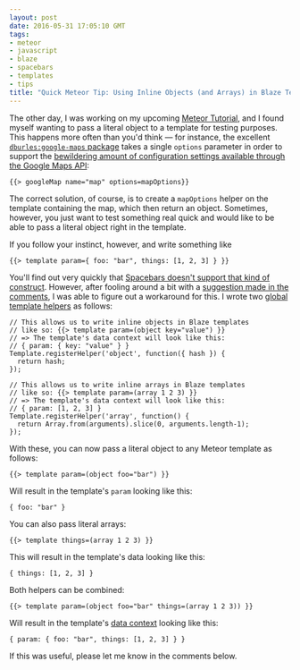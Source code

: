```yaml
---
layout: post
date: 2016-05-31 17:05:10 GMT
tags:
- meteor
- javascript
- blaze
- spacebars
- templates
- tips
title: "Quick Meteor Tip: Using Inline Objects (and Arrays) in Blaze Templates"
---
```

The other day, I was working on my upcoming [Meteor Tutorial][meteor-yelp-clone], and I found myself wanting to pass a literal object to a template for testing purposes. This happens more often than you'd think — for instance, the excellent [`dburles:google-maps` package][meteor-google-maps] takes a single `options` parameter in order to support the [bewildering amount of configuration settings available through the Google Maps API][google-maps-options]:

    {{> googleMap name="map" options=mapOptions}}

The correct solution, of course, is to create a `mapOptions` helper on the template containing the map, which then return an object. Sometimes, however, you just want to test something real quick and would like to be able to pass a literal object right in the template.

<!-- more -->

If you follow your instinct, however, and write something like

    {{> template param={ foo: "bar", things: [1, 2, 3] } }}

You'll find out very quickly that [Spacebars doesn't support that kind of construct][spacebars-inline-objects]. However, after fooling around a bit with a [suggestion made in the comments][comment], I was able to figure out a workaround for this. I wrote two [global template helpers][meteor-template-helper] as follows:

    // This allows us to write inline objects in Blaze templates
    // like so: {{> template param=(object key="value") }}
    // => The template's data context will look like this:
    // { param: { key: "value" } }
    Template.registerHelper('object', function({ hash }) {
      return hash;
    });
    
    // This allows us to write inline arrays in Blaze templates
    // like so: {{> template param=(array 1 2 3) }}
    // => The template's data context will look like this:
    // { param: [1, 2, 3] }
    Template.registerHelper('array', function() {
      return Array.from(arguments).slice(0, arguments.length-1);
    });

With these, you can now pass a literal object to any Meteor template as follows:

    {{> template param=(object foo="bar") }}
    
Will result in the template's `param` looking like this:

    { foo: "bar" }

You can also pass literal arrays:

    {{> template things=(array 1 2 3) }}
    
This will result in the template's data looking like this:

    { things: [1, 2, 3] }

Both helpers can be combined:

    {{> template param=(object foo="bar" things=(array 1 2 3)) }}

Will result in the template's [data context][meteor-template-data] looking like this: 

    { param: { foo: "bar", things: [1, 2, 3] } }
    
If this was useful, please let me know in the comments below.

[meteor-google-maps]: https://github.com/dburles/meteor-google-maps
[meteor-yelp-clone]: https://github.com/PandaWhisperer/meteor-yelp-clone
[google-maps-options]: https://developers.google.com/maps/documentation/javascript/3.exp/reference#MapOptions
[spacebars-inline-objects]: https://github.com/meteor/meteor/issues/5095
[comment]: https://github.com/meteor/meteor/issues/5095#issuecomment-149053809
[meteor-template-helper]: http://docs.meteor.com/api/templates.html#Template-registerHelper
[meteor-template-data]: http://guide.meteor.com/blaze.html#data-contexts
